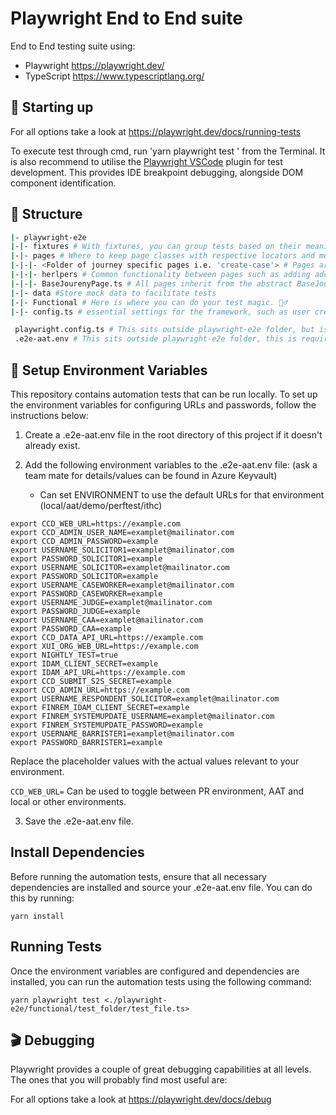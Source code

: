 # Playwright End to End suite

End to End testing suite using:

- Playwright https://playwright.dev/
- TypeScript https://www.typescriptlang.org/

## 🤖 Starting up

For all options take a look at https://playwright.dev/docs/running-tests

To execute test through cmd, run 'yarn playwright test <optional file path>' from the Terminal. 
It is also recommend to utilise the [Playwright VSCode](https://marketplace.visualstudio.com/items?itemName=ms-playwright.playwright) plugin for test development. This provides IDE breakpoint debugging, alongside DOM component identification. 


## 📁 Structure

```sh
|- playwright-e2e
|-|- fixtures # With fixtures, you can group tests based on their meaning, instead of their common setup.
|-|- pages # Where to keep page classes with respective locators and methods. We utilise POM (Page Object Modeling).
|-|-|- <Folder of journey specific pages i.e. 'create-case'> # Pages are collected by the journey in which they are contained, this can be shared across Contested and Consented where appropriate. 
|-|-|- herlpers # Common functionality between pages such as adding addresses is abstracted to helper classes, that can then be injected into page constructors at a fixture level. 
|-|-|- BaseJourenyPage.ts # All pages inherit from the abstract BaseJourneyPage, which defines common behaviours across all pages. 
|-|- data #Store mock data to facilitate tests 
|-|- Functional # Here is where you can do your test magic. 🧙‍♂️
|-|- config.ts # essential settings for the framework, such as user credentials and URLs.

 playwright.config.ts # This sits outside playwright-e2e folder, but is the config file for playwright only tests.
 .e2e-aat.env # This sits outside playwright-e2e folder, this is required to run your tests locally. See Setup Environment Variables below.
```

## 🔐 Setup Environment Variables

This repository contains automation tests that can be run locally. To set up the environment variables for configuring URLs and passwords, follow the instructions below:

1. Create a .e2e-aat.env  file in the root directory of this project if it doesn't already exist.

2. Add the following environment variables to the .e2e-aat.env file: (ask a team mate for details/values can be found in Azure Keyvault)
    - Can set ENVIRONMENT to use the default URLs for that environment (local/aat/demo/perftest/ithc)


```
export CCD_WEB_URL=https://example.com
export CCD_ADMIN_USER_NAME=examplet@mailinator.com
export CCD_ADMIN_PASSWORD=example
export USERNAME_SOLICITOR1=examplet@mailinator.com
export PASSWORD_SOLICITOR1=example
export USERNAME_SOLICITOR=examplet@mailinator.com
export PASSWORD_SOLICITOR=example
export USERNAME_CASEWORKER=examplet@mailinator.com
export PASSWORD_CASEWORKER=example
export USERNAME_JUDGE=examplet@mailinator.com
export PASSWORD_JUDGE=example
export USERNAME_CAA=examplet@mailinator.com
export PASSWORD_CAA=example
export CCD_DATA_API_URL=https://example.com
export XUI_ORG_WEB_URL=https://example.com
export NIGHTLY_TEST=true
export IDAM_CLIENT_SECRET=example
export IDAM_API_URL=https://example.com
export CCD_SUBMIT_S2S_SECRET=example
export CCD_ADMIN_URL=https://example.com
export USERNAME_RESPONDENT_SOLICITOR=examplet@mailinator.com
export FINREM_IDAM_CLIENT_SECRET=example
export FINREM_SYSTEMUPDATE_USERNAME=examplet@mailinator.com
export FINREM_SYSTEMUPDATE_PASSWORD=example
export USERNAME_BARRISTER1=examplet@mailinator.com
export PASSWORD_BARRISTER1=example
```
Replace the placeholder values with the actual values relevant to your environment.

`CCD_WEB_URL=` Can be used to toggle between PR environment, AAT and local or other environments.

3. Save the .e2e-aat.env file.

## Install Dependencies

Before running the automation tests, ensure that all necessary dependencies are installed and source your .e2e-aat.env file. You can do this by running:

```
yarn install
```

## Running Tests

Once the environment variables are configured and dependencies are installed, you can run the automation tests using the following command:
```
yarn playwright test <./playwright-e2e/functional/test_folder/test_file.ts>
```

## 🎬 Debugging

Playwright provides a couple of great debugging capabilities at all levels. The ones that you will probably find most useful are:

For all options take a look at https://playwright.dev/docs/debug
